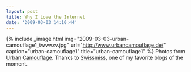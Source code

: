 ```yaml
---
layout: post
title: Why I Love the Internet
date: '2009-03-03 14:10:44'
---
```



{% include _image.html img="2009-03-03-urban-camouflage1_twvwzv.jpg" url="http://www.urbancamouflage.de/" caption="urban-camouflage1" title="urban-camouflage1"  %}
Photos from [Urban Camouflage](http://www.urbancamouflage.de/). Thanks to [Swissmiss](http://www.swiss-miss.com/2009/03/urban-camouflage.html), one of my favorite blogs of the moment.

